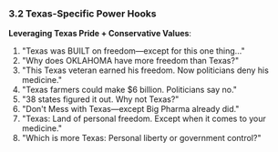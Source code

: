### 3.2 Texas-Specific Power Hooks

**Leveraging Texas Pride + Conservative Values**:

1. "Texas was BUILT on freedom—except for this one thing…"
2. "Why does OKLAHOMA have more freedom than Texas?"
3. "This Texas veteran earned his freedom. Now politicians deny his medicine."
4. "Texas farmers could make $6 billion. Politicians say no."
5. "38 states figured it out. Why not Texas?"
6. "Don't Mess with Texas—except Big Pharma already did."
7. "Texas: Land of personal freedom. Except when it comes to your medicine."
8. "Which is more Texas: Personal liberty or government control?"
